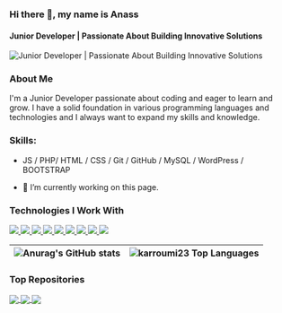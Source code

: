 ### Hi there 👋, my name is Anass
#### Junior Developer | Passionate About Building Innovative Solutions 
![Junior Developer | Passionate About Building Innovative Solutions ](https://media.licdn.com/dms/image/D4E16AQHkjaedl98IBg/profile-displaybackgroundimage-shrink_350_1400/0/1719588500610?e=1725494400&v=beta&t=7oXI37cj5BbepcjAhuUOuidNv0LBujTiI15iT_6QF0w)

### About Me 
 I'm a Junior Developer passionate about coding and eager to learn and grow. I have a solid foundation in various programming languages 
 and technologies and I always want to expand my skills and knowledge.

### Skills: 
* JS / PHP/ HTML / CSS / Git / GitHub / MySQL / WordPress / BOOTSTRAP 

- 🔭 I’m currently working on this page. 

### Technologies I Work With


 <a href="#">
<img  src="https://readme-components.vercel.app/api?component=logo&fill=black&logo=html5&svgfill=f06629">
</a> 
<a href="#">
<img  src="https://readme-components.vercel.app/api?component=logo&fill=black&logo=javascript&svgfill=f6df1c">
</a>
<a href="#">
<img  src="https://readme-components.vercel.app/api?component=logo&fill=black&logo=CSS3&svgfill=028dd1">
</a>
<a href="#">
<img  src="https://readme-components.vercel.app/api?component=logo&fill=black&logo=php&svgfill=028dd1">
</a>
<a href="#">
<img  src="https://readme-components.vercel.app/api?component=logo&fill=black&logo=git&svgfill=f34f29">
</a>
<a href="#">
<img  src="https://readme-components.vercel.app/api?component=logo&fill=black&logo=github&svgfill=e8eaea">
</a>
<a href="#">
<img  src="https://readme-components.vercel.app/api?component=logo&fill=black&logo=mysql&svgfill=F29111">
</a>
<a href="#">
<img  src="https://readme-components.vercel.app/api?component=logo&fill=black&logo=wordpress&svgfill=21759b">
</a>
<a href="#">
<img  src="https://readme-components.vercel.app/api?component=logo&fill=black&logo=bootstrap&svgfill=563d7c">
</a>

<br>
<be>



| ![Anurag's GitHub stats](https://github-readme-stats.vercel.app/api?username=karroumi23&show_icons=true)</a> | <img align="center" src="https://github-readme-stats.vercel.app/api/top-langs/?username=karroumi23&layout=compact&theme=buefy&hide_border=true" alt="karroumi23 Top Languages"/> |
| ------------- | ------------- |








### Top Repositories

<a href="https://github.com/karroumi23/cabinet-medical-healthy-first/tree/master">
  <img align="center" src="https://github-readme-stats.vercel.app/api/pin/?username=karroumi23&repo=cabinet-medical-healthy-first&theme=buefy" />
</a>
<a href="https://github.com/karroumi23/CRUD-Product-Management-System">
  <img align="center" src="https://github-readme-stats.vercel.app/api/pin/?username=karroumi23&repo=CRUD-Product-Management-System&theme=buefy" />
</a>
<a href="https://github.com/karroumi23/facture-en-ligne-1">
  <img align="center" src="https://github-readme-stats.vercel.app/api/pin/?username=karroumi23&repo=facture-en-ligne-1&theme=buefy" />
</a>





